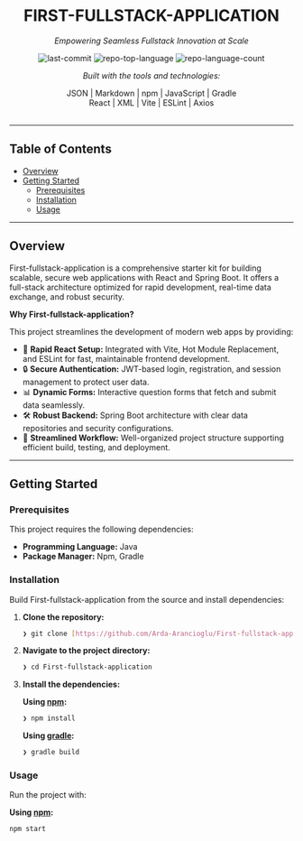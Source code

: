 <div align="center">
<h1>FIRST-FULLSTACK-APPLICATION</h1>
<p><em>Empowering Seamless Fullstack Innovation at Scale</em></p>

![last-commit](https://img.shields.io/github/last-commit/Arda-Arancioglu/First-fullstack-application?style=flat&logo=git&logoColor=white&color=0080ff)
![repo-top-language](https://img.shields.io/github/languages/top/Arda-Arancioglu/First-fullstack-application?style=flat&color=0080ff)
![repo-language-count](https://img.shields.io/github/languages/count/Arda-Arancioglu/First-fullstack-application?style=flat&color=0080ff)

<p><em>Built with the tools and technologies:</em></p>
JSON | Markdown | npm | JavaScript |  Gradle
<br>
React | XML | Vite | ESLint | Axios
</div>
<br>
<hr>

## Table of Contents

* [Overview](#overview)
* [Getting Started](#getting-started)
    * [Prerequisites](#prerequisites)
    * [Installation](#installation)
    * [Usage](#usage)
    

<hr>

## Overview

First-fullstack-application is a comprehensive starter kit for building scalable, secure web applications with React and Spring Boot. It offers a full-stack architecture optimized for rapid development, real-time data exchange, and robust security.

**Why First-fullstack-application?**

This project streamlines the development of modern web apps by providing:

* 🧩 **Rapid React Setup:** Integrated with Vite, Hot Module Replacement, and ESLint for fast, maintainable frontend development.
* 🔒 **Secure Authentication:** JWT-based login, registration, and session management to protect user data.
* 📊 **Dynamic Forms:** Interactive question forms that fetch and submit data seamlessly.
* 🛠️ **Robust Backend:** Spring Boot architecture with clear data repositories and security configurations.
* 🚀 **Streamlined Workflow:** Well-organized project structure supporting efficient build, testing, and deployment.

<hr>

## Getting Started

### Prerequisites

This project requires the following dependencies:

* **Programming Language:** Java
* **Package Manager:** Npm, Gradle

### Installation

Build First-fullstack-application from the source and install dependencies:

1.  **Clone the repository:**

    ```sh
    ❯ git clone [https://github.com/Arda-Arancioglu/First-fullstack-application](https://github.com/Arda-Arancioglu/First-fullstack-application)
    ```

2.  **Navigate to the project directory:**

    ```sh
    ❯ cd First-fullstack-application
    ```

3.  **Install the dependencies:**

    **Using [npm](https://www.npmjs.com/):**

    ```sh
    ❯ npm install
    ```

    **Using [gradle](https://gradle.org/):**

    ```sh
    ❯ gradle build
    ```

### Usage

Run the project with:

**Using [npm](https://www.npmjs.com/):**

```sh
npm start
